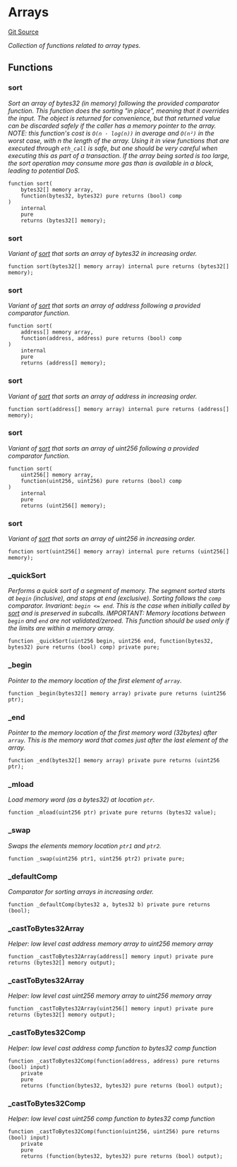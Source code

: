 # Arrays
[Git Source](https://github.com/Mill1995/VABDAO/blob/217c9b2f97086a2b56e9d8ed6314ee399ea48dff/contracts/libraries/Arrays.sol)

*Collection of functions related to array types.*


## Functions
### sort

*Sort an array of bytes32 (in memory) following the provided comparator function.
This function does the sorting "in place", meaning that it overrides the input. The object is returned for
convenience, but that returned value can be discarded safely if the caller has a memory pointer to the array.
NOTE: this function's cost is `O(n · log(n))` in average and `O(n²)` in the worst case, with n the length of the
array. Using it in view functions that are executed through `eth_call` is safe, but one should be very careful
when executing this as part of a transaction. If the array being sorted is too large, the sort operation may
consume more gas than is available in a block, leading to potential DoS.*


```solidity
function sort(
    bytes32[] memory array,
    function(bytes32, bytes32) pure returns (bool) comp
)
    internal
    pure
    returns (bytes32[] memory);
```

### sort

*Variant of [sort](/contracts/libraries/Arrays.sol/library.Arrays.md#sort) that sorts an array of bytes32 in increasing order.*


```solidity
function sort(bytes32[] memory array) internal pure returns (bytes32[] memory);
```

### sort

*Variant of [sort](/contracts/libraries/Arrays.sol/library.Arrays.md#sort) that sorts an array of address following a provided comparator function.*


```solidity
function sort(
    address[] memory array,
    function(address, address) pure returns (bool) comp
)
    internal
    pure
    returns (address[] memory);
```

### sort

*Variant of [sort](/contracts/libraries/Arrays.sol/library.Arrays.md#sort) that sorts an array of address in increasing order.*


```solidity
function sort(address[] memory array) internal pure returns (address[] memory);
```

### sort

*Variant of [sort](/contracts/libraries/Arrays.sol/library.Arrays.md#sort) that sorts an array of uint256 following a provided comparator function.*


```solidity
function sort(
    uint256[] memory array,
    function(uint256, uint256) pure returns (bool) comp
)
    internal
    pure
    returns (uint256[] memory);
```

### sort

*Variant of [sort](/contracts/libraries/Arrays.sol/library.Arrays.md#sort) that sorts an array of uint256 in increasing order.*


```solidity
function sort(uint256[] memory array) internal pure returns (uint256[] memory);
```

### _quickSort

*Performs a quick sort of a segment of memory. The segment sorted starts at `begin` (inclusive), and stops
at end (exclusive). Sorting follows the `comp` comparator.
Invariant: `begin <= end`. This is the case when initially called by [sort](/contracts/libraries/Arrays.sol/library.Arrays.md#sort) and is preserved in subcalls.
IMPORTANT: Memory locations between `begin` and `end` are not validated/zeroed. This function should
be used only if the limits are within a memory array.*


```solidity
function _quickSort(uint256 begin, uint256 end, function(bytes32, bytes32) pure returns (bool) comp) private pure;
```

### _begin

*Pointer to the memory location of the first element of `array`.*


```solidity
function _begin(bytes32[] memory array) private pure returns (uint256 ptr);
```

### _end

*Pointer to the memory location of the first memory word (32bytes) after `array`. This is the memory word
that comes just after the last element of the array.*


```solidity
function _end(bytes32[] memory array) private pure returns (uint256 ptr);
```

### _mload

*Load memory word (as a bytes32) at location `ptr`.*


```solidity
function _mload(uint256 ptr) private pure returns (bytes32 value);
```

### _swap

*Swaps the elements memory location `ptr1` and `ptr2`.*


```solidity
function _swap(uint256 ptr1, uint256 ptr2) private pure;
```

### _defaultComp

*Comparator for sorting arrays in increasing order.*


```solidity
function _defaultComp(bytes32 a, bytes32 b) private pure returns (bool);
```

### _castToBytes32Array

*Helper: low level cast address memory array to uint256 memory array*


```solidity
function _castToBytes32Array(address[] memory input) private pure returns (bytes32[] memory output);
```

### _castToBytes32Array

*Helper: low level cast uint256 memory array to uint256 memory array*


```solidity
function _castToBytes32Array(uint256[] memory input) private pure returns (bytes32[] memory output);
```

### _castToBytes32Comp

*Helper: low level cast address comp function to bytes32 comp function*


```solidity
function _castToBytes32Comp(function(address, address) pure returns (bool) input)
    private
    pure
    returns (function(bytes32, bytes32) pure returns (bool) output);
```

### _castToBytes32Comp

*Helper: low level cast uint256 comp function to bytes32 comp function*


```solidity
function _castToBytes32Comp(function(uint256, uint256) pure returns (bool) input)
    private
    pure
    returns (function(bytes32, bytes32) pure returns (bool) output);
```

